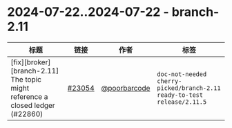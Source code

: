 # 2024-07-22..2024-07-22 - branch-2.11
| 标题 | 链接 | 作者 | 标签 |
| - | :--: | :--: | - |
| [fix][broker][branch-2.11] The topic might reference a closed ledger (#22860) | [#23054](https://github.com/apache/pulsar/pull/23054) | [@poorbarcode](https://github.com/poorbarcode) | `doc-not-needed` `cherry-picked/branch-2.11` `ready-to-test` `release/2.11.5`  | 
